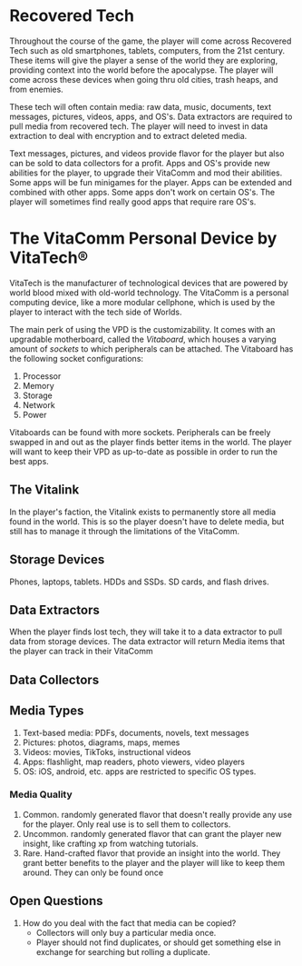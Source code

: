 # Recovered Tech

Throughout the course of the game, the player will come across Recovered Tech such as old
smartphones, tablets, computers, from the 21st century. These items will give the player a sense of
the world they are exploring, providing context into the world before the apocalypse. The player
will come across these devices when going thru old cities, trash heaps, and from enemies.

These tech will often contain media: raw data, music, documents, text messages, pictures, videos,
apps, and OS's. Data extractors are required to pull media from recovered tech. The player will need
to invest in data extraction to deal with encryption and to extract deleted media. 

Text messages, pictures, and videos provide flavor for the player but also can be sold to data
collectors for a profit. Apps and OS's provide new abilities for the player, to upgrade their
VitaComm and mod their abilities. Some apps will be fun minigames for the player. Apps can be
extended and combined with other apps. Some apps don't work on certain OS's. The player will
sometimes find really good apps that require rare OS's. 

# The VitaComm Personal Device by VitaTech®

VitaTech is the manufacturer of technological devices that are powered by world blood mixed with
old-world technology. The VitaComm is a personal computing device, like a more modular cellphone,
which is used by the player to interact with the tech side of Worlds. 

The main perk of using the VPD is the customizability. It comes with an upgradable motherboard,
called the *Vitaboard*, which houses a varying amount of *sockets* to which peripherals can be
attached. The Vitaboard has the following socket configurations:
1. Processor
2. Memory
3. Storage
4. Network
5. Power

Vitaboards can be found with more sockets. Peripherals can be freely swapped in and out as the
player finds better items in the world. The player will want to keep their VPD as up-to-date as
possible in order to run the best apps.  


## The Vitalink 

In the player's faction, the Vitalink exists to permanently store all media found in the world. This
is so the player doesn't have to delete media, but still has to manage it through the limitations of
the VitaComm. 


## Storage Devices

Phones, laptops, tablets. HDDs and SSDs. SD cards, and flash drives.  

## Data Extractors

When the player finds lost tech, they will take it to a data extractor to pull data from storage
devices. The data extractor will return Media items that the player can track in their VitaComm 

## Data Collectors

## Media Types
1. Text-based media: PDFs, documents, novels, text messages
2. Pictures: photos, diagrams, maps, memes
3. Videos: movies, TikToks, instructional videos
4. Apps: flashlight, map readers, photo viewers, video players
5. OS: iOS, android, etc. apps are restricted to specific OS types.

### Media Quality
1. Common. randomly generated flavor that doesn't really provide any use for the player. Only real use is to sell them to collectors.
2. Uncommon. randomly generated flavor that can grant the player new insight, like crafting xp from watching tutorials.  
3. Rare. Hand-crafted flavor that provide an insight into the world. They grant better benefits to the player and the player will like to keep them around. They can only be found once

## Open Questions

1. How do you deal with the fact that media can be copied?
    - Collectors will only buy a particular media once. 
    - Player should not find duplicates, or should get something else in exchange for searching but rolling a duplicate.
